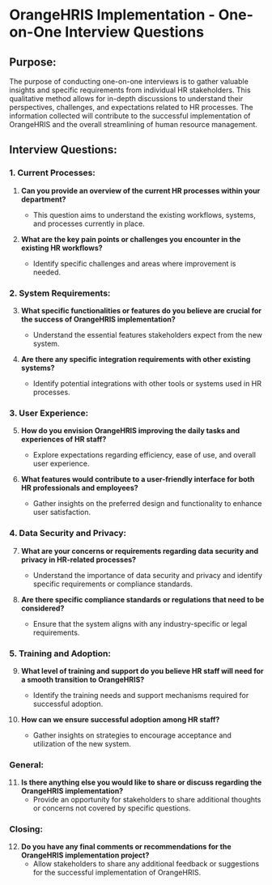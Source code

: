 # OrangeHRIS Implementation - One-on-One Interview Questions

## Purpose:

The purpose of conducting one-on-one interviews is to gather valuable insights and specific requirements from individual HR stakeholders. This qualitative method allows for in-depth discussions to understand their perspectives, challenges, and expectations related to HR processes. The information collected will contribute to the successful implementation of OrangeHRIS and the overall streamlining of human resource management.

## Interview Questions:

### 1. Current Processes:

1. **Can you provide an overview of the current HR processes within your department?**
   - This question aims to understand the existing workflows, systems, and processes currently in place.

2. **What are the key pain points or challenges you encounter in the existing HR workflows?**
   - Identify specific challenges and areas where improvement is needed.

### 2. System Requirements:

3. **What specific functionalities or features do you believe are crucial for the success of OrangeHRIS implementation?**
   - Understand the essential features stakeholders expect from the new system.

4. **Are there any specific integration requirements with other existing systems?**
   - Identify potential integrations with other tools or systems used in HR processes.

### 3. User Experience:

5. **How do you envision OrangeHRIS improving the daily tasks and experiences of HR staff?**
   - Explore expectations regarding efficiency, ease of use, and overall user experience.

6. **What features would contribute to a user-friendly interface for both HR professionals and employees?**
   - Gather insights on the preferred design and functionality to enhance user satisfaction.

### 4. Data Security and Privacy:

7. **What are your concerns or requirements regarding data security and privacy in HR-related processes?**
   - Understand the importance of data security and privacy and identify specific requirements or compliance standards.

8. **Are there specific compliance standards or regulations that need to be considered?**
   - Ensure that the system aligns with any industry-specific or legal requirements.

### 5. Training and Adoption:

9. **What level of training and support do you believe HR staff will need for a smooth transition to OrangeHRIS?**
   - Identify the training needs and support mechanisms required for successful adoption.

10. **How can we ensure successful adoption among HR staff?**
    - Gather insights on strategies to encourage acceptance and utilization of the new system.

### General:

11. **Is there anything else you would like to share or discuss regarding the OrangeHRIS implementation?**
    - Provide an opportunity for stakeholders to share additional thoughts or concerns not covered by specific questions.

### Closing:

12. **Do you have any final comments or recommendations for the OrangeHRIS implementation project?**
    - Allow stakeholders to share any additional feedback or suggestions for the successful implementation of OrangeHRIS.

